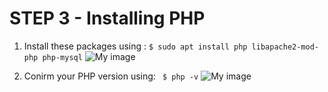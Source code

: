 # STEP 3 - Installing PHP
1. Install these  packages using :
` $ sudo apt install php libapache2-mod-php php-mysql `
![My image](libapache.jpeg)


2. Conirm your PHP version using:
 `  $ php -v `
![My image](php_v.jpeg)
